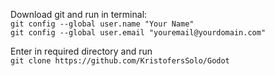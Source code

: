 Download git and run in terminal:  
```git config --global user.name "Your Name"```  
```git config --global user.email "youremail@yourdomain.com"```

Enter in required directory and run  
```git clone https://github.com/KristofersSolo/Godot```